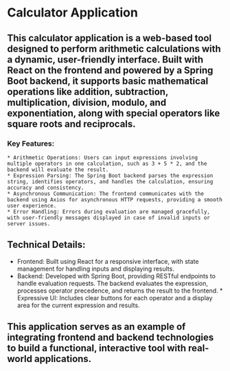 # Calculator Application

## This calculator application is a web-based tool designed to perform arithmetic calculations with a dynamic, user-friendly interface. Built with React on the frontend and powered by a Spring Boot backend, it supports basic mathematical operations like addition, subtraction, multiplication, division, modulo, and exponentiation, along with special operators like square roots and reciprocals.
### Key Features:

    * Arithmetic Operations: Users can input expressions involving multiple operators in one calculation, such as 3 + 5 * 2, and the backend will evaluate the result.
    * Expression Parsing: The Spring Boot backend parses the expression string, identifies operators, and handles the calculation, ensuring accuracy and consistency.
    * Asynchronous Communication: The frontend communicates with the backend using Axios for asynchronous HTTP requests, providing a smooth user experience.
    * Error Handling: Errors during evaluation are managed gracefully, with user-friendly messages displayed in case of invalid inputs or server issues.

## Technical Details:

   * Frontend: Built using React for a responsive interface, with state management for handling inputs and displaying results.
   * Backend: Developed with Spring Boot, providing RESTful endpoints to handle evaluation requests. The backend evaluates the expression, processes operator precedence, and returns the result to the frontend.
    * Expressive UI: Includes clear buttons for each operator and a display area for the current expression and results.

## This application serves as an example of integrating frontend and backend technologies to build a functional, interactive tool with real-world applications.
